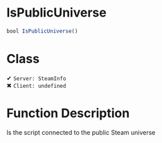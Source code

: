 # IsPublicUniverse
```js
bool IsPublicUniverse()
```
# Class
✔ `Server: SteamInfo`  
✖ `Client: undefined`  

# Function Description
Is the script connected to the public Steam universe

